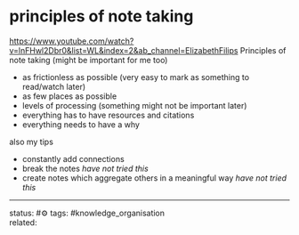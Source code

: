 # principles of note taking

https://www.youtube.com/watch?v=lnFHwl2Dbr0&list=WL&index=2&ab_channel=ElizabethFilips
Principles of note taking (might be important for me too)
 - as frictionless as possible (very easy to mark as something to read/watch later)
 - as few places as possible 
 - levels of processing (something might not be important later)
 - everything has to have resources and citations 
 - everything needs to have a why

also my tips
 - constantly add connections
 - break the notes *have not tried this*
 - create notes which aggregate others in a meaningful way *have not tried this*

--- 
status: #⚙️ 
tags: #knowledge_organisation  
related: 